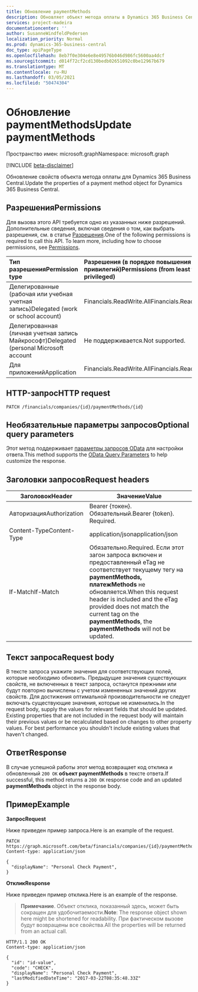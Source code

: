 ```yaml
---
title: Обновление paymentMethods
description: Обновляет объект метода оплаты в Dynamics 365 Business Central.
services: project-madeira
documentationcenter: ''
author: SusanneWindfeldPedersen
localization_priority: Normal
ms.prod: dynamics-365-business-central
doc_type: apiPageType
ms.openlocfilehash: 8eb7f0e304e6e8e49576b046d986fc5600aa4dcf
ms.sourcegitcommit: d014f72cf2cd130bedb02651092c0be12967b679
ms.translationtype: MT
ms.contentlocale: ru-RU
ms.lasthandoff: 03/05/2021
ms.locfileid: "50474304"
---
```

# <a name="update-paymentmethods"></a><span data-ttu-id="7f4b5-103">Обновление paymentMethods</span><span class="sxs-lookup"><span data-stu-id="7f4b5-103">Update paymentMethods</span></span>

<span data-ttu-id="7f4b5-104">Пространство имен: microsoft.graph</span><span class="sxs-lookup"><span data-stu-id="7f4b5-104">Namespace: microsoft.graph</span></span>

[!INCLUDE [beta-disclaimer](../../includes/beta-disclaimer.md)]

<span data-ttu-id="7f4b5-105">Обновление свойств объекта метода оплаты для Dynamics 365 Business Central.</span><span class="sxs-lookup"><span data-stu-id="7f4b5-105">Update the properties of a payment method object for Dynamics 365 Business Central.</span></span>

## <a name="permissions"></a><span data-ttu-id="7f4b5-106">Разрешения</span><span class="sxs-lookup"><span data-stu-id="7f4b5-106">Permissions</span></span>
<span data-ttu-id="7f4b5-p101">Для вызова этого API требуется одно из указанных ниже разрешений. Дополнительные сведения, включая сведения о том, как выбрать разрешения, см. в статье [Разрешения](/graph/permissions-reference).</span><span class="sxs-lookup"><span data-stu-id="7f4b5-p101">One of the following permissions is required to call this API. To learn more, including how to choose permissions, see [Permissions](/graph/permissions-reference).</span></span>

|<span data-ttu-id="7f4b5-109">Тип разрешения</span><span class="sxs-lookup"><span data-stu-id="7f4b5-109">Permission type</span></span> |<span data-ttu-id="7f4b5-110">Разрешения (в порядке повышения привилегий)</span><span class="sxs-lookup"><span data-stu-id="7f4b5-110">Permissions (from least to most privileged)</span></span>|
|:---------------|:------------------------------------------|
|<span data-ttu-id="7f4b5-111">Делегированные (рабочая или учебная учетная запись)</span><span class="sxs-lookup"><span data-stu-id="7f4b5-111">Delegated (work or school account)</span></span>|<span data-ttu-id="7f4b5-112">Financials.ReadWrite.All</span><span class="sxs-lookup"><span data-stu-id="7f4b5-112">Financials.ReadWrite.All</span></span> |
|<span data-ttu-id="7f4b5-113">Делегированная (личная учетная запись Майкрософт)</span><span class="sxs-lookup"><span data-stu-id="7f4b5-113">Delegated (personal Microsoft account</span></span>|<span data-ttu-id="7f4b5-114">Не поддерживается.</span><span class="sxs-lookup"><span data-stu-id="7f4b5-114">Not supported.</span></span>|
|<span data-ttu-id="7f4b5-115">Для приложений</span><span class="sxs-lookup"><span data-stu-id="7f4b5-115">Application</span></span>|<span data-ttu-id="7f4b5-116">Financials.ReadWrite.All</span><span class="sxs-lookup"><span data-stu-id="7f4b5-116">Financials.ReadWrite.All</span></span>|

## <a name="http-request"></a><span data-ttu-id="7f4b5-117">HTTP-запрос</span><span class="sxs-lookup"><span data-stu-id="7f4b5-117">HTTP request</span></span>
```
PATCH /financials/companies/{id}/paymentMethods/{id}
```

## <a name="optional-query-parameters"></a><span data-ttu-id="7f4b5-118">Необязательные параметры запросов</span><span class="sxs-lookup"><span data-stu-id="7f4b5-118">Optional query parameters</span></span>
<span data-ttu-id="7f4b5-119">Этот метод поддерживает [параметры запросов OData](/graph/query-parameters) для настройки ответа.</span><span class="sxs-lookup"><span data-stu-id="7f4b5-119">This method supports the [OData Query Parameters](/graph/query-parameters) to help customize the response.</span></span>

## <a name="request-headers"></a><span data-ttu-id="7f4b5-120">Заголовки запросов</span><span class="sxs-lookup"><span data-stu-id="7f4b5-120">Request headers</span></span>
|<span data-ttu-id="7f4b5-121">Заголовок</span><span class="sxs-lookup"><span data-stu-id="7f4b5-121">Header</span></span>        |<span data-ttu-id="7f4b5-122">Значение</span><span class="sxs-lookup"><span data-stu-id="7f4b5-122">Value</span></span>                     |
|--------------|--------------------------|
|<span data-ttu-id="7f4b5-123">Авторизация</span><span class="sxs-lookup"><span data-stu-id="7f4b5-123">Authorization</span></span> |<span data-ttu-id="7f4b5-p102">Bearer {токен}. Обязательный.</span><span class="sxs-lookup"><span data-stu-id="7f4b5-p102">Bearer {token}. Required.</span></span> |
|<span data-ttu-id="7f4b5-126">Content-Type</span><span class="sxs-lookup"><span data-stu-id="7f4b5-126">Content-Type</span></span>  |<span data-ttu-id="7f4b5-127">application/json</span><span class="sxs-lookup"><span data-stu-id="7f4b5-127">application/json</span></span>          |
|<span data-ttu-id="7f4b5-128">If-Match</span><span class="sxs-lookup"><span data-stu-id="7f4b5-128">If-Match</span></span>      |<span data-ttu-id="7f4b5-129">Обязательно.</span><span class="sxs-lookup"><span data-stu-id="7f4b5-129">Required.</span></span> <span data-ttu-id="7f4b5-130">Если этот загон запроса включен и предоставленный eTag не соответствует текущему тегу на **paymentMethods,** **платежMethods** не обновляется.</span><span class="sxs-lookup"><span data-stu-id="7f4b5-130">When this request header is included and the eTag provided does not match the current tag on the **paymentMethods**, the **paymentMethods** will not be updated.</span></span> |

## <a name="request-body"></a><span data-ttu-id="7f4b5-131">Текст запроса</span><span class="sxs-lookup"><span data-stu-id="7f4b5-131">Request body</span></span>
<span data-ttu-id="7f4b5-p104">В тексте запроса укажите значения для соответствующих полей, которые необходимо обновить. Предыдущие значения существующих свойств, не включенных в текст запроса, останутся прежними или будут повторно вычислены с учетом измененных значений других свойств. Для достижения оптимальной производительности не следует включать существующие значения, которые не изменились.</span><span class="sxs-lookup"><span data-stu-id="7f4b5-p104">In the request body, supply the values for relevant fields that should be updated. Existing properties that are not included in the request body will maintain their previous values or be recalculated based on changes to other property values. For best performance you shouldn't include existing values that haven't changed.</span></span>

## <a name="response"></a><span data-ttu-id="7f4b5-135">Ответ</span><span class="sxs-lookup"><span data-stu-id="7f4b5-135">Response</span></span>
<span data-ttu-id="7f4b5-136">В случае успешной работы этот метод возвращает код отклика и обновленный `200 OK` **объект paymentMethods** в тексте ответа.</span><span class="sxs-lookup"><span data-stu-id="7f4b5-136">If successful, this method returns a `200 OK` response code and an updated **paymentMethods** object in the response body.</span></span>

## <a name="example"></a><span data-ttu-id="7f4b5-137">Пример</span><span class="sxs-lookup"><span data-stu-id="7f4b5-137">Example</span></span>

<span data-ttu-id="7f4b5-138">**Запрос**</span><span class="sxs-lookup"><span data-stu-id="7f4b5-138">**Request**</span></span>

<span data-ttu-id="7f4b5-139">Ниже приведен пример запроса.</span><span class="sxs-lookup"><span data-stu-id="7f4b5-139">Here is an example of the request.</span></span>
```http
PATCH https://graph.microsoft.com/beta/financials/companies/{id}/paymentMethods/{id}
Content-type: application/json

{
  "displayName": "Personal Check Payment",
}
```

<span data-ttu-id="7f4b5-140">**Отклик**</span><span class="sxs-lookup"><span data-stu-id="7f4b5-140">**Response**</span></span>

<span data-ttu-id="7f4b5-141">Ниже приведен пример отклика.</span><span class="sxs-lookup"><span data-stu-id="7f4b5-141">Here is an example of the response.</span></span> 

> <span data-ttu-id="7f4b5-142">**Примечание**. Объект отклика, показанный здесь, может быть сокращен для удобочитаемости.</span><span class="sxs-lookup"><span data-stu-id="7f4b5-142">**Note**: The response object shown here might be shortened for readability.</span></span> <span data-ttu-id="7f4b5-143">При фактическом вызове будут возвращены все свойства.</span><span class="sxs-lookup"><span data-stu-id="7f4b5-143">All the properties will be returned from an actual call.</span></span>

```http
HTTP/1.1 200 OK
Content-type: application/json

{
  "id": "id-value",
  "code": "CHECK",
  "displayName": "Personal Check Payment",
  "lastModifiedDateTime": "2017-03-22T08:35:48.33Z"
}
```




